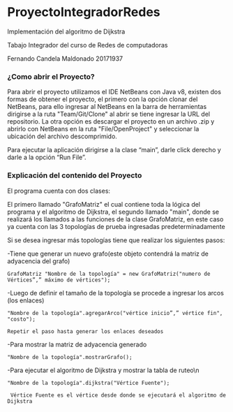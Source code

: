 # ProyectoIntegradorRedes
Implementación del algoritmo de Dijkstra

Tabajo Integrador del curso de Redes de computadoras

Fernando Candela Maldonado 20171937

### ¿Como abrir el Proyecto? 

Para abrir el proyecto utilizamos el IDE NetBeans con Java v8, existen dos formas de obtener el proyecto, el primero con la opción clonar del NetBeans, para ello ingresar al NetBeans en la barra de herramientas dirigirse a la ruta "Team/Git/Clone" al abrir se tiene ingresar la URL del repositorio. La otra opción es descargar el proyecto en un archivo .zip y abrirlo con NetBeans en la ruta "File/OpenProject" y seleccionar la ubicación del archivo descomprimido.

Para ejecutar la aplicación dirigirse a la clase “main”, darle click derecho y darle a la opción “Run File”.

### Explicación del contenido del Proyecto 

El programa cuenta con dos clases:

El primero llamado "GrafoMatriz" el cual contiene toda la lógica del programa y el algoritmo de Dijkstra, el segundo llamado "main", donde se realizará los llamados a las funciones de la clase GrafoMatriz, en este caso ya cuenta con las 3 topologías de prueba ingresadas predeterminadamente
  
  Si se desea ingresar más topologías tiene que realizar los siguientes pasos:
  
  -Tiene que generar un nuevo grafo(este objeto contendrá la matriz de adyacencia del grafo) 
 
    GrafoMatriz "Nombre de la topología" = new GrafoMatriz("numero de Vértices”,” máximo de vértices");
    
  -Luego de definir el tamaño de la topología se procede a ingresar los arcos (los enlaces)
  
    "Nombre de la topología".agregarArco("vértice inicio”,” vértice fin", "costo");
    
    Repetir el paso hasta generar los enlaces deseados
    
  -Para mostrar la matriz de adyacencia generado
  
    "Nombre de la topología".mostrarGrafo();
    
  -Para ejecutar el algoritmo de Dijkstra y mostrar la tabla de ruteo\n
  
    "Nombre de la topología".dijkstra("Vértice Fuente");
    
     Vértice Fuente es el vértice desde donde se ejecutará el algoritmo de Dijkstra      
